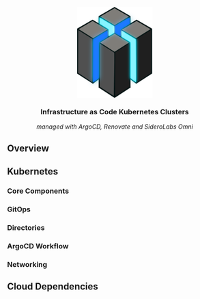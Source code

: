 <div align="center">

<img src="https://raw.githubusercontent.com/kubelize/kube-builder/refs/heads/dev/docs/src/assets/logo.png" align="center" width="177px" height="212px"/>

### Infrastructure as Code Kubernetes Clusters

_managed with ArgoCD, Renovate and SideroLabs Omni_

</div>

## Overview

## Kubernetes

### Core Components

### GitOps

### Directories

### ArgoCD Workflow

### Networking

## Cloud Dependencies
